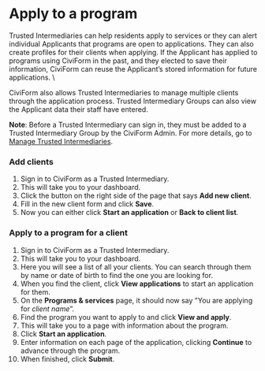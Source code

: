 # Apply to a program

Trusted Intermediaries can help residents apply to services or they can alert individual Applicants that programs are open to applications. They can also create profiles for their clients when applying. If the Applicant has applied to programs using CiviForm in the past, and they elected to save their information, CiviForm can reuse the Applicant’s stored information for future applications. \\

CiviForm also allows Trusted Intermediaries to manage multiple clients through the application process. Trusted Intermediary Groups can also view the Applicant data their staff have entered.

**Note**: Before a Trusted Intermediary can sign in, they must be added to a Trusted Intermediary Group by the CiviForm Admin. For more details, go to [Manage Trusted Intermediaries](../civiform-admin-guide/manage-trusted-intermediaries.md).

### Add clients

1. Sign in to CiviForm as a Trusted Intermediary.
2. This will take you to your dashboard.
3. Click the button on the right side of the page that says **Add new client**.
4. Fill in the new client form and click **Save**.
5. Now you can either click **Start an application** or **Back to client list**.

### Apply to a program for a client

1. Sign in to CiviForm as a Trusted Intermediary.
2. This will take you to your dashboard.
3. Here you will see a list of all your clients.  You can search through them by name or date of birth to find the one you are looking for.
4. When you find the client, click **View applications** to start an application for them.
5. On the **Programs & services** page, it should now say "You are applying for _client name_”.
6. Find the program you want to apply to and click **View and apply**.
7. This will take you to a page with information about the program.
8. Click **Start an application**.
9. Enter information on each page of the application, clicking **Continue** to advance through the program.
10. When finished, click **Submit**.
